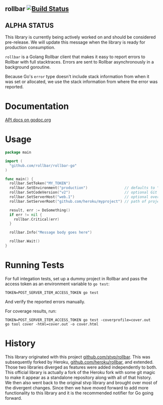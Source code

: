 rollbar [![Build Status](https://travis-ci.org/rollbar/rollbar-go.svg?branch=master)](https://travis-ci.org/rollbar/rollbar-go)
-------

ALPHA STATUS
------------
This library is currently being actively worked on and should be considered pre-release. We will
update this message when the library is ready for production consumption.


`rollbar` is a Golang Rollbar client that makes it easy to report errors to
Rollbar with full stacktraces. Errors are sent to Rollbar asynchronously in a
background goroutine.

Because Go's `error` type doesn't include stack information from when it was set
or allocated, we use the stack information from where the error was reported.

Documentation
=============

[API docs on godoc.org](http://godoc.org/github.com/rollbar/rollbar-go)

Usage
=====

```go
package main

import (
  "github.com/rollbar/rollbar-go"
)

func main() {
  rollbar.SetToken("MY_TOKEN")
  rollbar.SetEnvironment("production")                 // defaults to "development"
  rollbar.SetCodeVersion("v2")                         // optional Git hash/branch/tag (required for GitHub integration)
  rollbar.SetServerHost("web.1")                       // optional override; defaults to hostname
  rollbar.SetServerRoot("github.com/heroku/myproject") // path of project (required for GitHub integration and non-project stacktrace collapsing)

  result, err := DoSomething()
  if err != nil {
    rollbar.Critical(err)
  }

  rollbar.Info("Message body goes here")

  rollbar.Wait()
}
```

Running Tests
=============

For full integation tests, set up a dummy project in Rollbar and pass the
access token as an environment variable to `go test`:

    TOKEN=POST_SERVER_ITEM_ACCESS_TOKEN go test

And verify the reported errors manually.

For coverage results, run:

    TOKEN=POST_SERVER_ITEM_ACCESS_TOKEN go test -coverprofile=cover.out
    go tool cover -html=cover.out -o cover.html

History
=======

This library originated with this project
[github.com/stvp/rollbar](https://github.com/stvp/rollbar).
This was subsequently forked by Heroku, [github.com/heroku/rollbar](https://github.com/heroku/rollbar),
and extended. Those two libraries diverged as features were added independently to both. This
official library is actually a fork of the Heroku fork with some git magic to make it appear as a
standalone repository along with all of that history. We then also went back to the original stvp
library and brought over most of the divergent changes. Since then we have moved forward to add more
functionality to this library and it is the recommended notifier for Go going forward.
